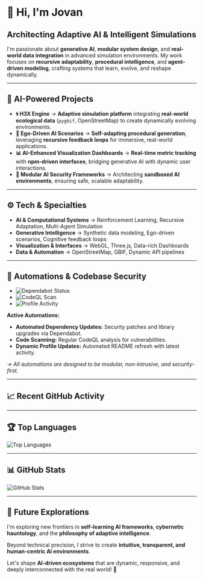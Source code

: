 # 👋 Hi, I'm Jovan

## Architecting Adaptive AI & Intelligent Simulations

I'm passionate about **generative AI**, **modular system design**, and
**real-world data integration** in advanced simulation environments.
My work focuses on **recursive adaptability**, **procedural intelligence**,
and **agent-driven modeling**, crafting systems that learn, evolve, and reshape
dynamically.

---

## 🧠 AI-Powered Projects

- **🌀 H3X Engine** → **Adaptive simulation platform** integrating
  **real-world ecological data** (`pygbif`, OpenStreetMap)
  to create dynamically evolving environments.
- **🤖 Ego-Driven AI Scenarios** → **Self-adapting procedural generation**,
  leveraging **recursive feedback loops** for immersive, real-world applications.
- **📊 AI-Enhanced Visualization Dashboards** → **Real-time metric tracking** with
  **npm-driven interfaces**, bridging generative AI with dynamic user interactions.
- **🔐 Modular AI Security Frameworks** → Architecting **sandboxed AI environments**,
  ensuring safe, scalable adaptability.

---

## ⚙️ Tech & Specialties

- **AI & Computational Systems** → Reinforcement Learning, Recursive Adaptation,
  Multi-Agent Simulation
- **Generative Intelligence** → Synthetic data modeling, Ego-driven scenarios,
  Cognitive feedback loops
- **Visualization & Interfaces** → WebGL, Three.js, Data-rich Dashboards
- **Data & Automation** → OpenStreetMap, GBIF, Dynamic API pipelines

---

## 🤖 Automations & Codebase Security

- ![Dependabot Status](https://github.com/xepoctpat/xepoctpat/actions/workflows/dependabot-auto-merge.yml/badge.svg)
- ![CodeQL Scan](https://github.com/xepoctpat/xepoctpat/actions/workflows/codeql-analysis.yml/badge.svg)
- ![Profile Activity](https://github.com/xepoctpat/xepoctpat/actions/workflows/profile-readme.yml/badge.svg)

**Active Automations:**

- **Automated Dependency Updates:** Security patches and library upgrades via
  Dependabot.
- **Code Scanning:** Regular CodeQL analysis for vulnerabilities.
- **Dynamic Profile Updates:** Automated README refresh with latest activity.

*→ All automations are designed to be modular, non-intrusive, and security-first.*

---

## 📈 Recent GitHub Activity

<!--START_SECTION:activity-->
<!--
The GitHub Action will automatically update this section with your
recent activity
-->
<!--END_SECTION:activity-->

---

## 🏆 Top Languages

![Top Languages](https://github-readme-stats.vercel.app/api/top-langs/?username=xepoctpat&layout=compact)

---

## 📊 GitHub Stats

![GitHub Stats](https://github-readme-stats.vercel.app/api?username=xepoctpat&show_icons=true&theme=default)

---

## 🚀 Future Explorations

I'm exploring new frontiers in **self-learning AI frameworks**,
**cybernetic hauntology**, and the **philosophy of adaptive intelligence**.

Beyond technical precision, I strive to create **intuitive, transparent, and
human-centric AI environments**.

Let's shape **AI-driven ecosystems** that are dynamic, responsive, and deeply
interconnected with the real world! 🚀
